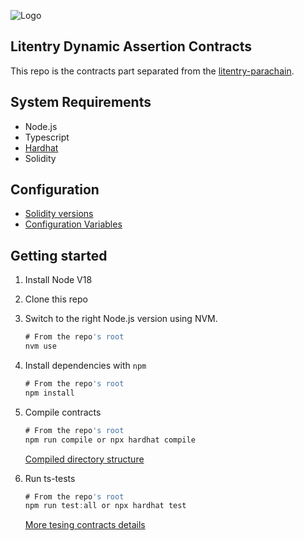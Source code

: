 ![Logo](https://avatars.githubusercontent.com/u/51339301?s=200&v=4)

## Litentry Dynamic Assertion Contracts 
This repo is the contracts part separated from the [litentry-parachain](https://github.com/litentry/litentry-parachain).

## System Requirements

- Node.js
- Typescript
- [Hardhat](https://hardhat.org/hardhat-runner/docs/getting-started#overview)
- Solidity

## Configuration

- [Solidity versions](https://hardhat.org/hardhat-runner/docs/advanced/multiple-solidity-versions)
- [Configuration Variables](https://hardhat.org/hardhat-runner/docs/config#configuration)

## Getting started

1. Install Node V18

2. Clone this repo

3. Switch to the right Node.js version using NVM.

   ```typescript
   # From the repo's root
   nvm use
   ```

4. Install dependencies with `npm`

   ```typescript
   # From the repo's root
   npm install
   ```

5. Compile contracts

   ```typescript
   # From the repo's root
   npm run compile or npx hardhat compile
   ```

   [Compiled directory structure](https://hardhat.org/hardhat-runner/docs/advanced/artifacts#directory-structure)

6. Run ts-tests

   ```typescript
   # From the repo's root
   npm run test:all or npx hardhat test
   ```

   [More tesing contracts details](https://hardhat.org/hardhat-runner/docs/guides/test-contracts)


